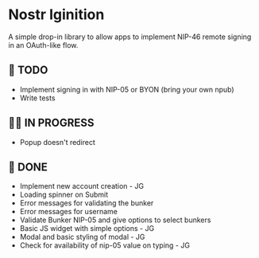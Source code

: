 # Nostr Iginition

A simple drop-in library to allow apps to implement NIP-46 remote signing in an OAuth-like flow.

## 🎯 TODO

-   Implement signing in with NIP-05 or BYON (bring your own npub)
-   Write tests

## 👨‍💻 IN PROGRESS

-   Popup doesn't redirect

## 🚢 DONE

-   Implement new account creation - JG
-   Loading spinner on Submit
-   Error messages for validating the bunker
-   Error messages for username
-   Validate Bunker NIP-05 and give options to select bunkers
-   Basic JS widget with simple options - JG
-   Modal and basic styling of modal - JG
-   Check for availability of nip-05 value on typing - JG
